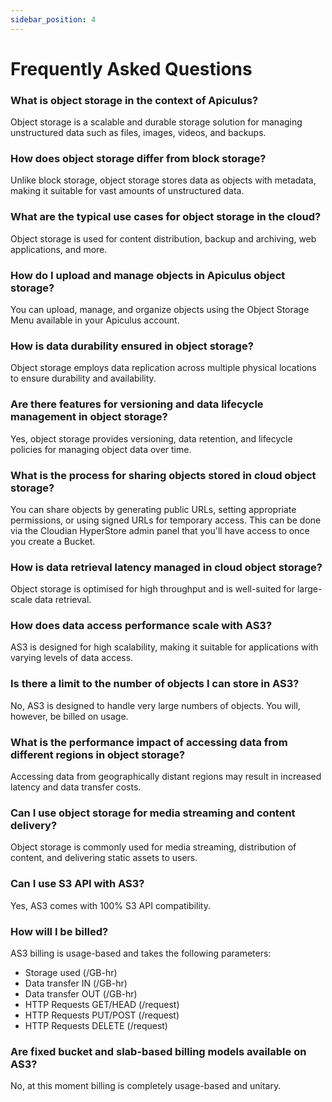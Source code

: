 ```yaml
---
sidebar_position: 4
---
```

# Frequently Asked Questions

### What is object storage in the context of Apiculus?
Object storage is a scalable and durable storage solution for managing unstructured data such as files, images, videos, and backups.

### How does object storage differ from block storage?
Unlike block storage, object storage stores data as objects with metadata, making it suitable for vast amounts of unstructured data.

### What are the typical use cases for object storage in the cloud?
Object storage is used for content distribution, backup and archiving, web applications, and more.

### How do I upload and manage objects in Apiculus object storage?
You can upload, manage, and organize objects using the Object Storage Menu available in your Apiculus account.

### How is data durability ensured in object storage?
Object storage employs data replication across multiple physical locations to ensure durability and availability.

### Are there features for versioning and data lifecycle management in object storage?
Yes, object storage provides versioning, data retention, and lifecycle policies for managing object data over time.

### What is the process for sharing objects stored in cloud object storage?
You can share objects by generating public URLs, setting appropriate permissions, or using signed URLs for temporary access. This can be done via the Cloudian HyperStore admin panel that you'll have access to once you create a Bucket.

### How is data retrieval latency managed in cloud object storage?
Object storage is optimised for high throughput and is well-suited for large-scale data retrieval.

### How does data access performance scale with AS3?
AS3 is designed for high scalability, making it suitable for applications with varying levels of data access.

### Is there a limit to the number of objects I can store in AS3?
No, AS3 is designed to handle very large numbers of objects. You will, however, be billed on usage.

### What is the performance impact of accessing data from different regions in object storage? 
Accessing data from geographically distant regions may result in increased latency and data transfer costs.

### Can I use object storage for media streaming and content delivery?
Object storage is commonly used for media streaming, distribution of content, and delivering static assets to users.

### Can I use S3 API with AS3?
Yes, AS3 comes with 100% S3 API compatibility.

### How will I be billed?
AS3 billing is usage-based and takes the following parameters:

- Storage used (/GB-hr)
- Data transfer IN (/GB-hr)
- Data transfer OUT (/GB-hr)
- HTTP Requests GET/HEAD (/request)
- HTTP Requests PUT/POST (/request)
- HTTP Requests DELETE (/request)

### Are fixed bucket and slab-based billing models available on AS3?
No, at this moment billing is completely usage-based and unitary.



